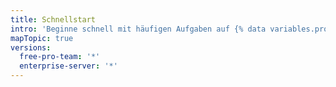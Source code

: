 ```yaml
---
title: Schnellstart
intro: 'Beginne schnell mit häufigen Aufgaben auf {% data variables.product.prodname_dotcom %}.'
mapTopic: true
versions:
  free-pro-team: '*'
  enterprise-server: '*'
---
```


